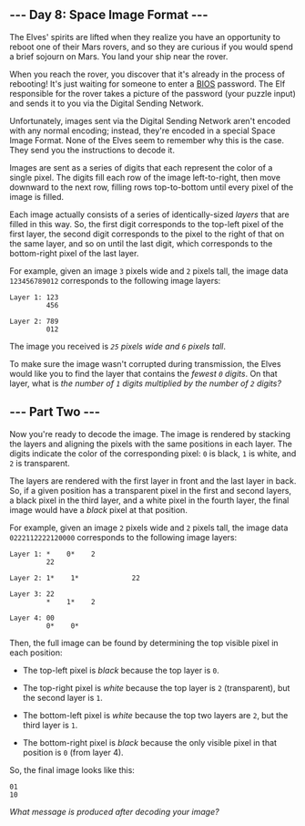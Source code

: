 ## --- Day 8: Space Image Format --- ##

The Elves' spirits are lifted when they realize you have an opportunity
to reboot one of their Mars rovers, and so they are curious if you
would spend a brief sojourn on Mars. You land your ship near the rover.

When you reach the rover, you discover that it's already in the process
of rebooting! It's just waiting for someone to enter a [BIOS](https://en.wikipedia.org/wiki/BIOS)
password. The Elf responsible for the rover takes a picture of the
password (your puzzle input) and sends it to you via the Digital
Sending Network.

Unfortunately, images sent via the Digital Sending Network aren't
encoded with any normal encoding; instead, they're encoded in a special
Space Image Format. None of the Elves seem to remember why this is the
case. They send you the instructions to decode it.

Images are sent as a series of digits that each represent the color of
a single pixel. The digits fill each row of the image left-to-right,
then move downward to the next row, filling rows top-to-bottom until
every pixel of the image is filled.

Each image actually consists of a series of identically-sized *layers*
that are filled in this way. So, the first digit corresponds to the
top-left pixel of the first layer, the second digit corresponds to the
pixel to the right of that on the same layer, and so on until the last
digit, which corresponds to the bottom-right pixel of the last layer.

For example, given an image `3` pixels wide and `2` pixels tall, the
image data `123456789012` corresponds to the following image layers:

    Layer 1: 123
             456
    
    Layer 2: 789
             012

The image you received is *`25` pixels wide and `6` pixels tall*.

To make sure the image wasn't corrupted during transmission, the Elves
would like you to find the layer that contains the *fewest `0` digits*.
On that layer, what is *the number of `1` digits multiplied by the
number of `2` digits?*

## --- Part Two --- ##

Now you're ready to decode the image. The image is rendered by stacking
the layers and aligning the pixels with the same positions in each
layer. The digits indicate the color of the corresponding pixel: `0` is
black, `1` is white, and `2` is transparent.

The layers are rendered with the first layer in front and the last
layer in back. So, if a given position has a transparent pixel in the
first and second layers, a black pixel in the third layer, and a white
pixel in the fourth layer, the final image would have a *black* pixel
at that position.

For example, given an image `2` pixels wide and `2` pixels tall, the
image data `0222112222120000` corresponds to the following image
layers:

    Layer 1: *    0*    2
             22
    
    Layer 2: 1*    1*             22
    
    Layer 3: 22
             *    1*    2
    
    Layer 4: 00
             0*    0*    

Then, the full image can be found by determining the top visible pixel
in each position:

  * The top-left pixel is *black* because the top layer is `0`.

  * The top-right pixel is *white* because the top layer is `2`
    (transparent), but the second layer is `1`.

  * The bottom-left pixel is *white* because the top two layers are `2`,
    but the third layer is `1`.

  * The bottom-right pixel is *black* because the only visible pixel in
    that position is `0` (from layer 4).

So, the final image looks like this:

    01
    10

*What message is produced after decoding your image?*
